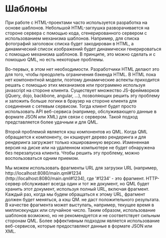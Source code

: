 # Шаблоны

При работе с HTML-проектами часто используется разработка на основе шаблонов. Небольшой HTML-заглушка разворачивается на стороне сервера с помощью кода, сгенерированного сервером с использованием механизма шаблонов. Например, для списка фотографий заголовок списка будет закодирован в HTML, а динамический список изображений будет динамически генерироваться с помощью механизма шаблонов. В принципе, это можно сделать и с помощью QML, но есть некоторые проблемы.
	
Во-первых, в этом нет необходимости. Разработчики HTML делают это для того, чтобы преодолеть ограничения бэкенда HTML. В HTML пока нет компонентной модели, поэтому динамические аспекты приходится решать с помощью этих механизмов или программно используя javascript на стороне клиента. Существует множество JS-фреймворков (jQuery, dojo, backbone, angular, ...), позволяющих решить эту проблему и заложить больше логики в браузер на стороне клиента для соединения с сетевым сервисом. Тогда клиент будет просто использовать API веб-сервиса (например, обслуживающего данные в формате JSON или XML) для связи с сервером. Такой подход представляется более удачным и для QML.

Второй проблемой является кэш компонентов из QML. Когда QML обращается к компоненту, он кэширует дерево рендеринга и для рендеринга загружает только кэшированную версию. Измененная версия на диске или на удаленном компьютере не будет обнаружена без перезапуска клиента. Чтобы решить эту проблему, можно воспользоваться одним приемом.

Мы можем использовать фрагменты URL для загрузки URL (например, http://localhost:8080/main.qml#1234 (http://localhost:8080/main.qml#1234), где '#1234' - это фрагмент. HTTP-сервер обслуживает всегда один и тот же документ, но QML будет хранить этот документ, используя полный URL, включая фрагмент. Каждый раз, когда мы будем обращаться к этому URL, фрагмент должен будет меняться, а кэш QM.
не даст положительного результата. В качестве фрагмента может
выступать, например, текущее время в миллисекундах или
случайное число.
Таким образом, использование шаблонов возможно, но не
рекомендуется и не соответствует сильным сторонам QML. Более
эффективным подходом является использование веб-сервисов,
которые предоставляют данные в формате JSON или XML.
